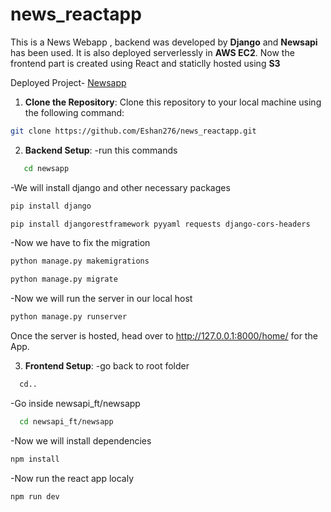 # news_reactapp

This is a News Webapp , backend was developed by **Django** and **Newsapi** has been used. It is also deployed serverlessly in **AWS EC2**. Now the frontend part is created using React and staticlly hosted using **S3**

Deployed Project- [Newsapp](http://eshannewsapp.s3-website.ap-south-1.amazonaws.com/) 
1. **Clone the Repository**: Clone this repository to your local machine using the following command:

```bash
git clone https://github.com/Eshan276/news_reactapp.git
```

2. **Backend Setup**:
   -run this commands
```bash
   cd newsapp
```
  -We will install django and other necessary packages
```bash
pip install django
```
```bash
pip install djangorestframework pyyaml requests django-cors-headers
```
  -Now we have to fix the migration
```bash
python manage.py makemigrations
```
```bash
python manage.py migrate
```
  -Now we will run the server in our local host 
```bash
python manage.py runserver
```
Once the server is hosted, head over to http://127.0.0.1:8000/home/ for the App.

3. **Frontend Setup**:
   -go back to root folder
```bash
  cd..
```
  -Go inside newsapi_ft/newsapp
```bash
  cd newsapi_ft/newsapp
```
  -Now we will install dependencies
```bash
npm install
```
  -Now run the react app localy 
```bash
npm run dev
```

